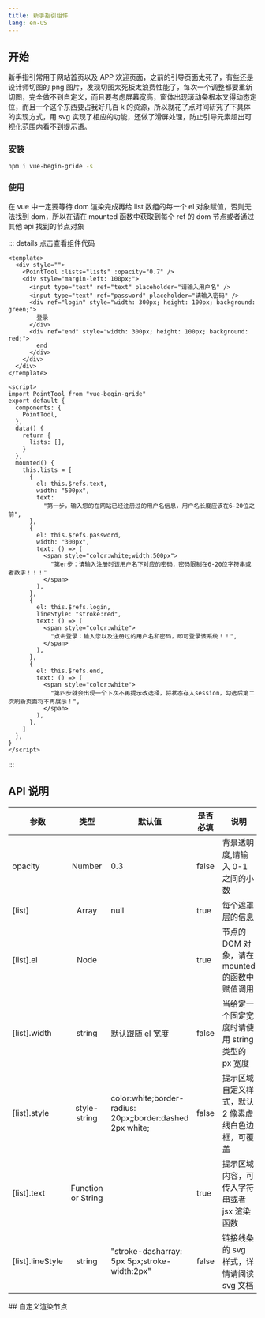 ```yaml
---
title: 新手指引组件
lang: en-US
---
```


## 开始

新手指引常用于网站首页以及 APP 欢迎页面，之前的引导页面太死了，有些还是设计师切图的 png 图片，发现切图太死板太浪费性能了，每次一个调整都要重新切图，完全做不到自定义，而且要考虑屏幕宽高，窗体出现滚动条根本又得动态定位，而且一个这个东西要占我好几百 k 的资源，所以就花了点时间研究了下具体的实现方式，用 svg 实现了相应的功能，还做了滑屏处理，防止引导元素超出可视化范围内看不到提示语。

### 安装

```bash
npm i vue-begin-gride -s
```

### 使用

在 vue 中一定要等待 dom 渲染完成再给 list 数组的每一个 el 对象赋值，否则无法找到 dom，所以在请在 mounted 函数中获取到每个 ref 的 dom 节点或者通过其他 api 找到的节点对象

::: details 点击查看组件代码

```vue
<template>
  <div style="">
    <PointTool :lists="lists" :opacity="0.7" />
    <div style="margin-left: 100px;">
      <input type="text" ref="text" placeholder="请输入用户名" />
      <input type="text" ref="password" placeholder="请输入密码" />
      <div ref="login" style="width: 300px; height: 100px; background: green;">
        登录
      </div>
      <div ref="end" style="width: 300px; height: 100px; background: red;">
        end
      </div>
    </div>
  </div>
</template>

<script>
import PointTool from "vue-begin-gride"
export default {
  components: {
    PointTool,
  },
  data() {
    return {
      lists: [],
    }
  },
  mounted() {
    this.lists = [
      {
        el: this.$refs.text,
        width: "500px",
        text:
          "第一步，输入您的在网站已经注册过的用户名信息，用户名长度应该在6-20位之前",
      },
      {
        el: this.$refs.password,
        width: "300px",
        text: () => (
          <span style="color:white;width:500px">
            "第er步：请输入注册时该用户名下对应的密码，密码限制在6-20位字符串或者数字！！！"
          </span>
        ),
      },
      {
        el: this.$refs.login,
        lineStyle: "stroke:red",
        text: () => (
          <span style="color:white">
            "点击登录：输入您以及注册过的用户名和密码，即可登录该系统！！",
          </span>
        ),
      },
      {
        el: this.$refs.end,
        text: () => (
          <span style="color:white">
            "第四步就会出现一个下次不再提示改选择，将状态存入session，勾选后第二次刷新页面将不再展示！",
          </span>
        ),
      },
    ]
  },
}
</script>
```

:::

## API 说明

| 参数             |        类型        | 默认值                                                    | 是否必填 | 说明                                                |
| ---------------- | :----------------: | --------------------------------------------------------- | -------- | --------------------------------------------------- |
| opacity          |       Number       | 0.3                                                       | false    | 背景透明度,请输入 0-1 之间的小数                    |
| [list]           |       Array        | null                                                      | true     | 每个遮罩层的信息                                    |
| [list].el        |        Node        |                                                           | true     | 节点的 DOM 对象，请在 mounted 的函数中赋值调用      |
| [list].width     |       string       | 默认跟随 el 宽度                                          | false    | 当给定一个固定宽度时请使用 string 类型的 px 宽度    |
| [list].style     |    style-string    | color:white;border-radius: 20px;;border:dashed 2px white; | false    | 提示区域自定义样式，默认 2 像素虚线白色边框，可覆盖 |
| [list].text      | Function or String |                                                           | true     | 提示区域内容，可传入字符串或者 jsx 渲染函数         |
| [list].lineStyle |       string       | "stroke-dasharray: 5px 5px;stroke-width:2px"              | false    | 链接线条的 svg 样式，详情请阅读 svg 文档            |

<vue-begin-gride />
## 自定义渲染节点

##
